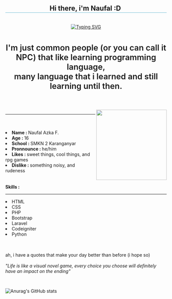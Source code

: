 
<h2 align="center" style="border-bottom: 2px solid lightblue;">
  Hi there, i'm Naufal :D
  <img>
</h2>

<br>

<div align="center">
<a href="https://git.io/typing-svg"><img src="https://readme-typing-svg.demolab.com?font=Fira+Code&pause=1000&color=49F5FF&background=3B3B3B00&center=true&vCenter=true&width=460&lines=Just+people+that+like+learning+to+code;Also+like+RPG+genre+games" alt="Typing SVG" /></a>
</div>

<br>
<p style="font-size: 25px; font-weight: 600;" align="center">I'm just common people (or you can call it NPC) that like learning programming language, <br>
many language that i learned and still learning until then.</p>
<br>
<br>

<div align="right">
  <img src="https://tenor.com/view/anime-waves-hi-gif-25928708.gif" align="right" width="220px" height="220px">
</div>
<hr>
<br>

<div align="left">
  <br>
  <li><b>Name : </b>Naufal Azka F.</li>
  <li><b>Age : </b>16</li>
  <li><b>School : </b>SMKN 2 Karanganyar</li>
  <li><b>Pronnounce : </b>he/him</li>
  <li><b>Likes : </b>sweet things, cool things, and rpg games</li>
  <li><b>Dislike : </b>something noisy, and rudeness</li>
  <br>
</div>
<div align="left">
<br>
<b>Skills : </b>
  <hr>
<li>HTML</li>
<li>CSS</li>
<li>PHP</li>
<li>Bootstrap</li>
<li>Laravel</li>
<li>Codeigniter</li>
<li>Python</li>
</div>

  <br>
  <br>
  
<p>ah, i have a quotes that make your day better than before (i hope so) <br> <br>
  <i>"Life is like a visual novel game, every choice you choose will definitely have an impact on the ending"</i>
</p><br>

![Anurag's GitHub stats](https://github-readme-stats.vercel.app/api?username=lovrenski&show_icons=true&theme=dracula)
